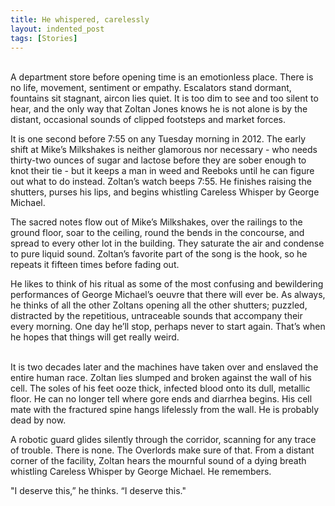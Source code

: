 ```yaml
---
title: He whispered, carelessly
layout: indented_post
tags: [Stories]
---
```

<br/>
A department store before opening time is an emotionless place. There is no life, movement, sentiment or empathy. Escalators stand dormant, fountains sit stagnant, aircon lies quiet. It is too dim to see and too silent to hear, and the only way that Zoltan Jones knows he is not alone is by the distant, occasional sounds of clipped footsteps and market forces.

It is one second before 7:55 on any Tuesday morning in 2012. The early shift at Mike’s Milkshakes is neither glamorous nor necessary - who needs thirty-two ounces of sugar and lactose before they are sober enough to knot their tie - but it keeps a man in weed and Reeboks until he can figure out what to do instead. Zoltan’s watch beeps 7:55. He finishes raising the shutters, purses his lips, and begins whistling Careless Whisper by George Michael.

The sacred notes flow out of Mike’s Milkshakes, over the railings to the ground floor, soar to the ceiling, round the bends in the concourse, and spread to every other lot in the building. They saturate the air and condense to pure liquid sound. Zoltan’s favorite part of the song is the hook, so he repeats it fifteen times before fading out.

He likes to think of his ritual as some of the most confusing and bewildering performances of George Michael’s oeuvre that there will ever be. As always, he thinks of all the other Zoltans opening all the other shutters; puzzled, distracted by the repetitious, untraceable sounds that accompany their every morning. One day he’ll stop, perhaps never to start again. That’s when he hopes that things will get really weird.

<br/>
It is two decades later and the machines have taken over and enslaved the entire human race. Zoltan lies slumped and broken against the wall of his cell. The soles of his feet ooze thick, infected blood onto its dull, metallic floor. He can no longer tell where gore ends and diarrhea begins. His cell mate with the fractured spine hangs lifelessly from the wall. He is probably dead by now.

A robotic guard glides silently through the corridor, scanning for any trace of trouble. There is none. The Overlords make sure of that. From a distant corner of the facility, Zoltan hears the mournful sound of a dying breath whistling Careless Whisper by George Michael. He remembers.

"I deserve this,” he thinks. “I deserve this."
